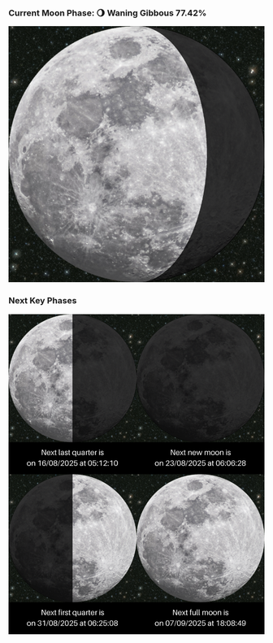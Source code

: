 ### Current Moon Phase: 🌖 Waning Gibbous 77.42%
![Moon Phase](moonphase.png)
### Next Key Phases
![Gallery](gallery.png)